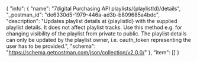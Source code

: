 {
  "info": {
    "name": "7digital Purchasing API playlists/{playlistId}/details",
    "_postman_id": "de6330d5-1979-446a-ad3b-b809685a4bdc",
    "description": "Updates playlist details at {playlistId} with the supplied playlist details. It does not affect playlist tracks. Use this method e.g. for changing visibility of the playlist from private to public. The playlist details can only be updated by the playlist owner, i.e. oauth_token representing the user has to be provided.",
    "schema": "https://schema.getpostman.com/json/collection/v2.0.0/"
  },
  "item": []
}